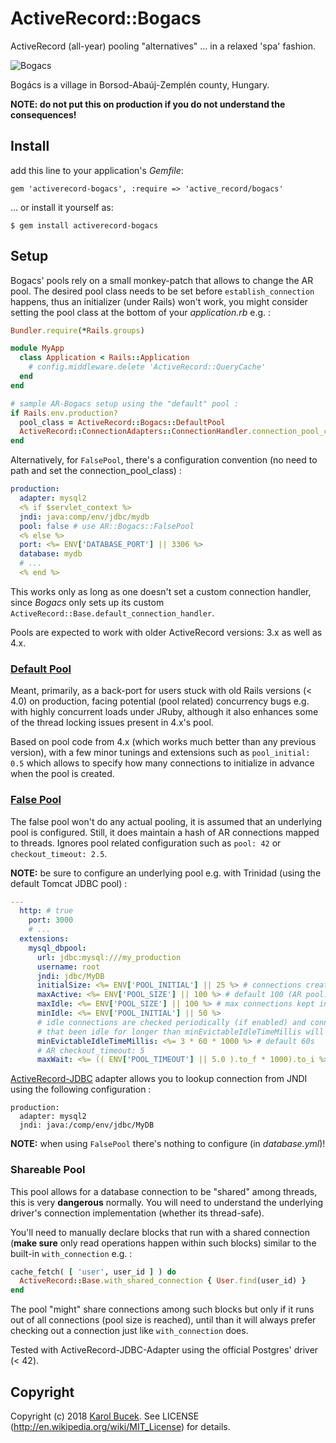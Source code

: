 # ActiveRecord::Bogacs

ActiveRecord (all-year) pooling "alternatives" ... in a relaxed 'spa' fashion.

![Bogacs][0]

Bogács is a village in Borsod-Abaúj-Zemplén county, Hungary.

**NOTE: do not put this on production if you do not understand the consequences!**

## Install

add this line to your application's *Gemfile*:

    gem 'activerecord-bogacs', :require => 'active_record/bogacs'

... or install it yourself as:

    $ gem install activerecord-bogacs

## Setup

Bogacs' pools rely on a small monkey-patch that allows to change the AR pool.
The desired pool class needs to be set before `establish_connection` happens,
thus an initializer (under Rails) won't work, you might consider setting the 
pool class at the bottom of your *application.rb* e.g. :

```ruby
Bundler.require(*Rails.groups)

module MyApp
  class Application < Rails::Application
    # config.middleware.delete 'ActiveRecord::QueryCache'
  end
end

# sample AR-Bogacs setup using the "default" pool :
if Rails.env.production?
  pool_class = ActiveRecord::Bogacs::DefaultPool
  ActiveRecord::ConnectionAdapters::ConnectionHandler.connection_pool_class = pool_class
end
```

Alternatively, for `FalsePool`, there's a configuration convention (no need to path 
and set the connection_pool_class) :
```yaml
production:
  adapter: mysql2
  <% if $servlet_context %>
  jndi: java:comp/env/jdbc/mydb
  pool: false # use AR::Bogacs::FalsePool
  <% else %>
  port: <%= ENV['DATABASE_PORT'] || 3306 %>
  database: mydb
  # ...
  <% end %>
```

This works only as long as one doesn't set a custom connection handler, since 
*Bogacs* only sets up its custom `ActiveRecord::Base.default_connection_handler`.

Pools are expected to work with older ActiveRecord versions: 3.x as well as 4.x.

### [Default Pool][2]

Meant, primarily, as a back-port for users stuck with old Rails versions (< 4.0) 
on production, facing potential (pool related) concurrency bugs e.g. with highly 
concurrent loads under JRuby, although it also enhances some of the thread locking
issues present in 4.x's pool. 

Based on pool code from 4.x (which works much better than any previous version),
with a few minor tunings and extensions such as `pool_initial: 0.5` which allows
to specify how many connections to initialize in advance when the pool is created.

### [False Pool][3]

The false pool won't do any actual pooling, it is assumed that an underlying pool
is configured. Still, it does maintain a hash of AR connections mapped to threads.
Ignores pool related configuration such as `pool: 42` or `checkout_timeout: 2.5`.

**NOTE:** be sure to configure an underlying pool e.g. with Trinidad (using the
default Tomcat JDBC pool) :

```yaml
---
  http: # true
    port: 3000
    # ...
  extensions:
    mysql_dbpool:
      url: jdbc:mysql:///my_production
      username: root
      jndi: jdbc/MyDB
      initialSize: <%= ENV['POOL_INITIAL'] || 25 %> # connections created on start
      maxActive: <%= ENV['POOL_SIZE'] || 100 %> # default 100 (AR pool: size)
      maxIdle: <%= ENV['POOL_SIZE'] || 100 %> # max connections kept in the pool
      minIdle: <%= ENV['POOL_INITIAL'] || 50 %>
      # idle connections are checked periodically (if enabled) and connections
      # that been idle for longer than minEvictableIdleTimeMillis will be released
      minEvictableIdleTimeMillis: <%= 3 * 60 * 1000 %> # default 60s
      # AR checkout_timeout: 5
      maxWait: <%= (( ENV['POOL_TIMEOUT'] || 5.0 ).to_f * 1000).to_i %> # default 30s
```

[ActiveRecord-JDBC][5] adapter allows you to lookup connection from JNDI using the
following configuration :

```
production:
  adapter: mysql2
  jndi: java:/comp/env/jdbc/MyDB
```

**NOTE:** when using `FalsePool` there's nothing to configure (in *database.yml*)!

### Shareable Pool

This pool allows for a database connection to be "shared" among threads, this is
very **dangerous** normally. You will need to understand the underlying driver's
connection implementation (whether its thread-safe).

You'll need to manually declare blocks that run with a shared connection (**make
sure** only read operations happen within such blocks) similar to the built-in
`with_connection` e.g. :

```ruby
cache_fetch( [ 'user', user_id ] ) do
  ActiveRecord::Base.with_shared_connection { User.find(user_id) }
end
```

The pool "might" share connections among such blocks but only if it runs out of 
all connections (pool size is reached), until than it will always prefer checking 
out a connection just like `with_connection` does.

Tested with ActiveRecord-JDBC-Adapter using the official Postgres' driver (< 42).

## Copyright

Copyright (c) 2018 [Karol Bucek](http://kares.org).
See LICENSE (http://en.wikipedia.org/wiki/MIT_License) for details.

[0]: http://res.cloudinary.com/kares/image/upload/c_scale,h_600,w_800/v1406451696/bogacs.jpg
[1]: http://www.rubydoc.info/gems/activerecord-bogacs/
[2]: http://www.rubydoc.info/gems/activerecord-bogacs/ActiveRecord/Bogacs/DefaultPool
[3]: http://www.rubydoc.info/gems/activerecord-bogacs/ActiveRecord/Bogacs/FalsePool
[5]: https://github.com/jruby/activerecord-jdbc-adapter
